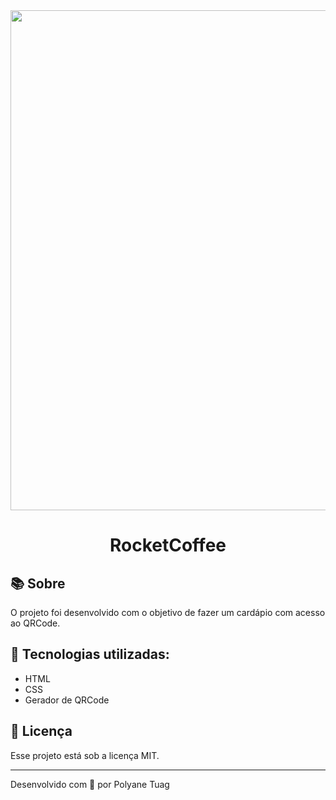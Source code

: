<div align="center">
  <img justify-content="center" width= '800' src="" />
  <h1>RocketCoffee</h1>
</div>

## 📚 Sobre

O projeto foi desenvolvido com o objetivo de fazer um cardápio com acesso ao QRCode.

## 🚀 Tecnologias utilizadas:

- HTML
- CSS
- Gerador de QRCode

<!-- ## ⏱ Como executar

```bash
# Clonar o repositório
$ git clone https://github.com/polyanetuag/Pokemon.git

# Entrar na pasta
$ cd Pokemon

# Para a execução, foi utilizada a extensão live server

``` -->

## 📝 Licença

Esse projeto está sob a licença MIT.

---

Desenvolvido com 💜 por Polyane Tuag

